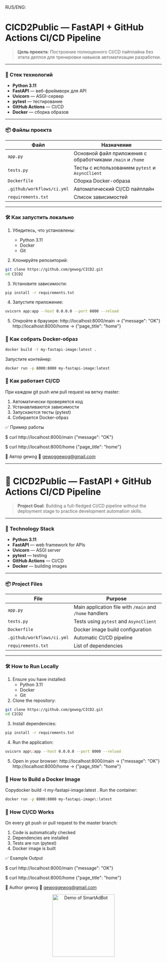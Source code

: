 RUS/ENG:
#  CICD2Public — FastAPI + GitHub Actions CI/CD Pipeline

> **Цель проекта**: Построение полноценного CI/CD пайплайна без этапа деплоя для тренировки навыков автоматизации разработки.
---

### 🔧 Стек технологий

- **Python 3.11**
- **FastAPI** — веб-фреймворк для API
- **Uvicorn** — ASGI-сервер
- **pytest** — тестирование
- **GitHub Actions** — CI/CD
- **Docker** — сборка образов

---

### 📦 Файлы проекта

| Файл | Назначение |
|------|----------|
| `app.py` | Основной файл приложения с обработчиками `/main` и `/home` |
| `tests.py` | Тесты с использованием `pytest` и `AsyncClient` |
| `Dockerfile` | Сборка Docker-образа |
| `.github/workflows/ci.yml` | Автоматический CI/CD пайплайн |
| `requirements.txt` | Список зависимостей |

---

### 🛠 Как запустить локально

1. Убедитесь, что установлены:
   - Python 3.11
   - Docker
   - Git

2. Клонируйте репозиторий:
```bash
git clone https://github.com/gewog/CICD2.git
cd CICD2
```

3. Установите зависимости:
```bash
pip install -r requirements.txt
```


4. Запустите приложение:
```bash
uvicorn app:app --host 0.0.0.0 --port 8000 --reload
```

5. Откройте в браузере:
http://localhost:8000/main → {"message": "OK"}
http://localhost:8000/home → {"page_title": "home"}

### 🐳 Как собрать Docker-образ
```bash
docker build -t my-fastapi-image:latest .
```
Запустите контейнер:
```bash
docker run -p 8000:8000 my-fastapi-image:latest
```

### 🔄 Как работает CI/CD

При каждом git push или pull request на ветку master:

1. Автоматически проверяется код
2. Устанавливаются зависимости
3. Запускаются тесты (pytest)
4. Собирается Docker-образ

✅ Пример работы

$ curl http://localhost:8000/main
{"message": "OK"}

$ curl http://localhost:8000/home
{"page_title": "home"}


📝 Автор
gewog
📧 gewoggewog@gmail.com

---
# 🚀 CICD2Public — FastAPI + GitHub Actions CI/CD Pipeline
> **Project Goal**: Building a full-fledged CI/CD pipeline without the deployment stage to practice development automation skills.
---
### 🔧 Technology Stack
- **Python 3.11**
- **FastAPI** — web framework for APIs
- **Uvicorn** — ASGI server
- **pytest** — testing
- **GitHub Actions** — CI/CD
- **Docker** — building images
---
### 📦 Project Files
   File | Purpose |
 |------|----------|
 | `app.py` | Main application file with `/main` and `/home` handlers |
 | `tests.py` | Tests using `pytest` and `AsyncClient` |
 | `Dockerfile` | Docker image build configuration |
 | `.github/workflows/ci.yml` | Automatic CI/CD pipeline |
 | `requirements.txt` | List of dependencies |
---
### 🛠 How to Run Locally
1. Ensure you have installed:
   - Python 3.11
   - Docker
   - Git
2. Clone the repository:
```bash
git clone https://github.com/gewog/CICD2.git
cd CICD2
```
3. Install dependencies:
```bash
pip install -r requirements.txt
```
4. Run the application:
```bash
uvicorn app\:app --host 0.0.0.0 --port 8000 --reload
```

5. Open in your browser:
http://localhost:8000/main → {"message": "OK"}
http://localhost:8000/home → {"page_title": "home"}

### 🐳 How to Build a Docker Image
 Copydocker build -t my-fastapi-image\:latest .
Run the container:
```bash
docker run -p 8000:8000 my-fastapi-image\:latest
```

### 🔄 How CI/CD Works
On every git push or pull request to the master branch:

1. Code is automatically checked
2. Dependencies are installed
3. Tests are run (pytest)
4. Docker image is built

✅ Example Output

$ curl http://localhost:8000/main
{"message": "OK"}

$ curl http://localhost:8000/home
{"page_title": "home"}

📝 Author
gewog
📧 gewoggewog@gmail.com



<div align="center">
  <img src="https://media.tenor.com/u-c_vbY40GMAAAAi/loof-and-timmy-cute-bread.gif" alt="Demo of SmartAdBot" width="200" />
</div>